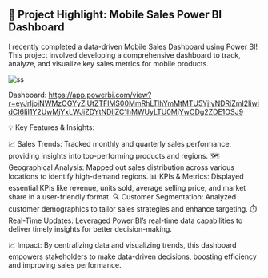 ## 🚀 Project Highlight: Mobile Sales Power BI Dashboard

I recently completed a data-driven Mobile Sales Dashboard using Power BI! This project involved developing a comprehensive dashboard to track, analyze, and visualize key sales metrics for mobile products.

![ss](https://github.com/user-attachments/assets/d09e0aa9-e554-4e11-985a-0191876e70c3)

Dashboard: https://app.powerbi.com/view?r=eyJrIjoiNWMzOGYyZjUtZTFlMS00MmRhLTlhYmMtMTU5YjIyNDRiZmI2IiwidCI6IjI1Y2UwMjYxLWJiZDYtNDljZC1hMWUyLTU0MjYwODg2ZDE1OSJ9

💡 Key Features & Insights:

📈 Sales Trends: Tracked monthly and quarterly sales performance, providing insights into top-performing products and regions.
🗺️ Geographical Analysis: Mapped out sales distribution across various locations to identify high-demand regions.
📊 KPIs & Metrics: Displayed essential KPIs like revenue, units sold, average selling price, and market share in a user-friendly format.
🔍 Customer Segmentation: Analyzed customer demographics to tailor sales strategies and enhance targeting.
⏱️ Real-Time Updates: Leveraged Power BI’s real-time data capabilities to deliver timely insights for better decision-making.

📈 Impact: By centralizing data and visualizing trends, this dashboard empowers stakeholders to make data-driven decisions, boosting efficiency and improving sales performance.
